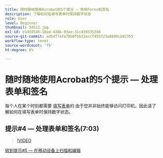 ```yaml
---
title: 随时随地使用Acrobat的5个提示 — 使用Forms和签名
description: 了解如何在填写表单时保持数字状态
role: User
level: Beginner
thumbnail: 34512.jpg
exl-id: e1dd4546-10ad-438b-9dae-31c4393353d8
source-git-commit: ad54f7afa78b0fbb31eccf455723a8890cb92355
workflow-type: tm+mt
source-wordcount: '75'
ht-degree: 6%

---
```


# 随时随地使用Acrobat的5个提示 — 处理表单和签名

每个人在某个时刻都需要 [填写表单](https://www.adobe.com/acrobat/online/sign-pdf.html)的 由于您并非始终能够访问打印机，因此请了解如何在填写表单时保持数字状态。

## 提示#4 — 处理表单和签名(7:03)

>[!VIDEO](https://video.tv.adobe.com/v/34512?quality=12&learn=on&hidetitle=true)

[转到提示#5 — 在移动设备上扫描和编辑](scan-and-edit-on-mobile.md)
